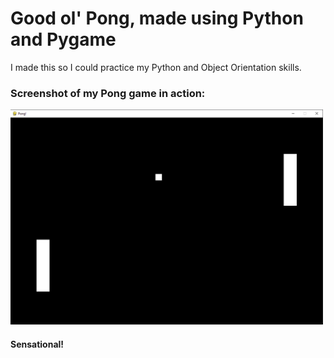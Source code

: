 # Good ol' Pong, made using Python and Pygame
I made this so I could practice my Python and Object Orientation skills.

### Screenshot of my Pong game in action:
<p align="let">
  <img src="images/pong_ss.png" width="500" title="hover text">
</p>

#### Sensational!
